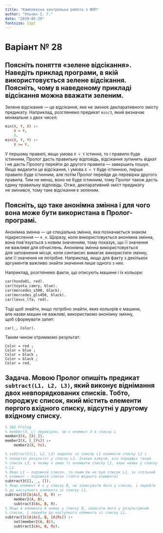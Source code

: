 ```yaml
---
title: "Комплексна контрольна робота з ФЛП"
author: "Ульчич І. Г."
date: "2019-05-29"
fontsize: 11pt
---
```


# Варіант № 28

## Поясніть поняття «зелене відсікання». Наведіть приклад програми, в якій використовується зелене відсікання. Поясніть, чому в наведеному прикладі відсікання можна вважати зеленим.
Зелене відсікання — це відсікання, яке не змінює декларативного змісту предикату. Наприклад, розглянемо предикат `min/3`, який визначає мінімальне з двох чисел:
```prolog
min(X, Y, X) :-
    X < Y,
    !.
min(X, Y, Y) :-
    X >= Y.
```
У першому правилі, якщо умова `X < Y` істинна, то і правило буде істинним, Пролог дасть правильну відповідь, відсікання зупинить відкат і не дасть Прологу перейти до другого правила — завершить пошук. Якщо видалити це відсікання, і умова `X < Y` буде істинною, перше правило буде істинним, але потім Пролог перейде до перевірки другого правила. Тим не менш, воно не буде істинним, тому Пролог також дасть єдину правильну відповідь. Отже, декларативний зміст предикату не змінився, тому таке відсікання є зеленим.

## Поясніть, що таке анонімна змінна і для чого вона може бути використана в Пролог-програмі.
Анонімна змінна — це спеціальна змінна, яка позначається знаком підкреслення — «`_`». Щоразу, коли використовується анонімна змінна, вона пов'язується з новим значенням, тому показує, що її значення не важливе для обчислень. Анонімна змінна використовується для заповнення місця, коли синтаксис вимагає використати змінну, але її значення не потрібне. Наприклад, якщо для факту з декількох аргументів важливо знайти значення лише одного з них.

Наприклад, розглянемо факти, що описують машини і їх кольори:
```prolog
car(honda01, red).
car(toyota_camry, blue).
car(mercedes_s500, black).
car(mercedes_gls450, black).
car(lexus_lfa, red).
```
Тоді щоб знайти, якщо потрібно знайти, яких кольорів є машини, але назви машин не важливі, використаємо анонімну змінну, щоб сформувати запит:
```
car(_, Color).
```
Таким чином отримаємо результат:
```
Color = red ;
Color = blue ;
Color = black ;
Color = black ;
Color = red.
```

## Задача. Мовою Пролог опишіть предикат `subtract(L1, L2, L3)`, який виконує віднімання двох невпорядкованих списків. Тобто, породжує список, який містить елементи пергого вхідного списку, відсутні у другому вхідному списку.

```prolog
% SWI Prolog
% member(X, L) перевіряє, чи є елемент X в списку L
member2(X, [X|_]).
member2(X, [_|Ys]) :-
    member2(X, Ys).

% subtract2(L1, L2, L3) видаляє зі списку L1 елементи списку L2 і
% повертає результат у списку L3. Інакше кажучи, він породжує такий
% список L3, в якому є лише ті елементи списку L1, яких немає у списку
% L2.
% Якщо L1 — порожній список, то яким би не був список L2, їх спільний
% елемент — порожній список (тобто жодного елемента)
subtract3([], _, []).
% Якщо елемент A є у списку B, не записувати його у список, і перейти
% до наступного елемента зі списку L1.
subtract3([A|As], B, R) :-
    member2(A, B),
    subtract3(As, B, R).
% Якщо ж елемента A немає у списку B, записати його у результуючий
% список, і перейти до наступного елемента зі списку L1.
subtract3([A|As], B, [A|Rs]) :-
    not(member2(A, B)),
    subtract3(As, B, Rs).
```
